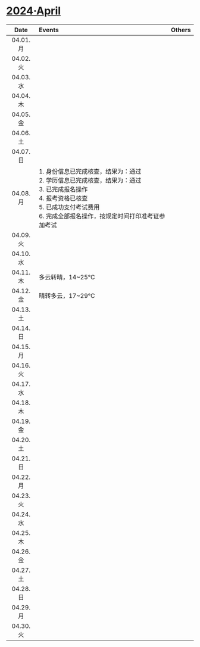 # [2024·April](https://github.com/bingdu748/calculations-project/issues/4)

Date | Events | Others
:-: | :- | :-
04.01.月 | |
04.02.火 | |
04.03.水 | |
04.04.木 | |
04.05.金 | |
04.06.土 | |
04.07.日 | |
04.08.月 | 1. 身份信息已完成核查，结果为：通过</br>2. 学历信息已完成核查，结果为：通过</br>3. 已完成报名操作</br>4. 报考资格已核查</br>5. 已成功支付考试费用</br>6. 完成全部报名操作，按规定时间打印准考证参加考试 |
04.09.火 | |
04.10.水 | |
04.11.木 | 多云转晴，14~25℃ |
04.12.金 | 晴转多云，17~29℃ |
04.13.土 | |
04.14.日 | |
04.15.月 | |
04.16.火 | |
04.17.水 | |
04.18.木 | |
04.19.金 | |
04.20.土 | |
04.21.日 | |
04.22.月 | |
04.23.火 | |
04.24.水 | |
04.25.木 | |
04.26.金 | |
04.27.土 | |
04.28.日 | |
04.29.月 | |
04.30.火 | |